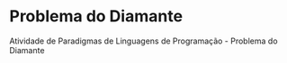 ﻿# Problema do Diamante
Atividade de Paradigmas de Linguagens de Programação - Problema do Diamante
